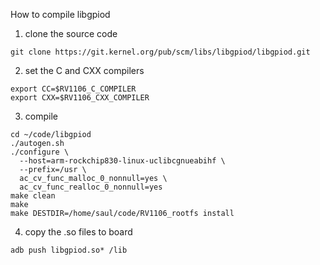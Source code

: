 How to compile libgpiod

1. clone the source code

```shell
git clone https://git.kernel.org/pub/scm/libs/libgpiod/libgpiod.git
```

2. set the C and CXX compilers

```shell
export CC=$RV1106_C_COMPILER
export CXX=$RV1106_CXX_COMPILER
```

3. compile

```shell
cd ~/code/libgpiod
./autogen.sh
./configure \
  --host=arm-rockchip830-linux-uclibcgnueabihf \
  --prefix=/usr \
  ac_cv_func_malloc_0_nonnull=yes \
  ac_cv_func_realloc_0_nonnull=yes
make clean
make
make DESTDIR=/home/saul/code/RV1106_rootfs install
```

4. copy the .so files to board

```shell
adb push libgpiod.so* /lib
```